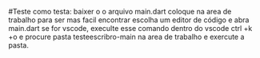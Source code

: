 #Teste
como testa:
baixer o o arquivo main.dart
coloque na area de trabalho para ser mas facil encontrar
escolha um editor de código e abra main.dart
se for vscode, execulte esse comando dentro do vscode ctrl +k +o 
e procure pasta testeescribro-main na area de trabalho e exercute a pasta.



